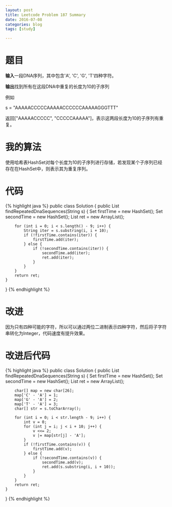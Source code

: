 ```yaml
---
layout: post
title: Leetcode Problem 187 Summary
date: 2016-07-08
categories: blog
tags: [study]

---
```


# 题目

**输入**一段DNA序列，其中包含'A', 'C', 'G', 'T'四种字符。

**输出**找到所有在这段DNA中重复的长度为10的子序列

例如

s = "AAAAACCCCCAAAAACCCCCCAAAAAGGGTTT"

返回["AAAAACCCCC", "CCCCCAAAAA"]，表示这两段长度为10的子序列有重复。


# 我的算法

使用哈希表HashSet对每个长度为10的子序列进行存储，若发现某个子序列已经存在在HashSet中，则表示其为重复序列。

# 代码

{% highlight java %}
public class Solution {
    public List<String> findRepeatedDnaSequences(String s) {
        Set<String> firstTime = new HashSet<String>();
        Set<String> secondTime = new HashSet<String>();
        List<String> ret = new ArrayList<String>();
        
        for (int i = 0; i < s.length() - 9; i++) {
            String iter = s.substring(i, i + 10);
            if (!firstTime.contains(iter)) {
                firstTime.add(iter);
            } else {
                if (!secondTime.contains(iter)) {
                    secondTime.add(iter);
                    ret.add(iter);
                }
            }
        }
        return ret;
    }
}
{% endhighlight %}

# 改进

因为只有四种可能的字符，所以可以通过两位二进制表示四种字符，然后将子字符串转化为Integer，代码速度有提升效果。

# 改进后代码

{% highlight java %}
public class Solution {
    public List<String> findRepeatedDnaSequences(String s) {
        Set<Integer> firstTime = new HashSet<Integer>();
        Set<Integer> secondTime = new HashSet<Integer>();
        List<String> ret = new ArrayList<String>();
        
        char[] map = new char[26];
        map['C' - 'A'] = 1;
        map['G' - 'A'] = 2;
        map['T' - 'A'] = 3;
        char[] str = s.toCharArray();
        
        for (int i = 0; i < str.length - 9; i++) {
            int v = 0;
            for (int j = i; j < i + 10; j++) {
                v <<= 2;
                v |= map[str[j] - 'A'];
            }
            if (!firstTime.contains(v)) {
                firstTime.add(v);
            } else {
                if (!secondTime.contains(v)) {
                    secondTime.add(v);
                    ret.add(s.substring(i, i + 10));
                }
            }
        }
        return ret;
    }
}
{% endhighlight %}